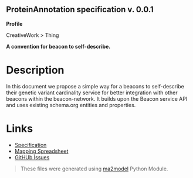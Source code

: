 ## ProteinAnnotation specification v. 0.0.1 

**Profile** 

CreativeWork > Thing

**A convention for beacon to self-describe.** 

# Description 
In this document we propose a simple way for a beacons to self-describe their genetic variant cardinality service for better integration with other beacons within the beacon-network. It builds upon the Beacon service API and uses existing schema.org entities and properties. 
# Links 
- [Specification](specification.html)
- [Mapping Spreadsheet](https://docs.google.com/spreadsheets/d/1KNVv3xedOpckk3ZcILnPmlys2DTzpk8KnkRwVFR2SL0/edit?usp=drivesdk)
- [GitHUb Issues](https://github.com/BioSchemas/bioschemas/labels/type%3A%20ProteinAnnotation)
> These files were generated using [ma2model](https://github.com/BioSchemas/map2model) Python Module.